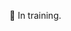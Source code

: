 

🌱 In training.


<!---
larissadsfo/larissadsfo is a ✨ special ✨ repository because its `README.md` (this file) appears on your GitHub profile.
You can click the Preview link to take a look at your changes.
--->
